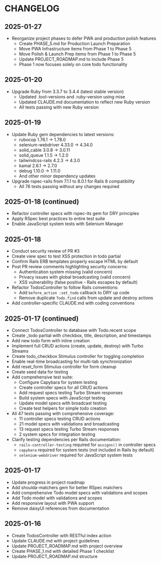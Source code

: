 # CHANGELOG

## 2025-01-27

- Reorganize project phases to defer PWA and production polish features
  - Create PHASE_5.md for Production Launch Preparation
  - Move PWA Infrastructure items from Phase 1 to Phase 5
  - Move Polish & Launch Prep items from Phase 1 to Phase 5
  - Update PROJECT_ROADMAP.md to include Phase 5
  - Phase 1 now focuses solely on core todo functionality

## 2025-01-20

- Upgrade Ruby from 3.3.7 to 3.4.4 (latest stable version)
  - Updated .tool-versions and .ruby-version using mise
  - Updated CLAUDE.md documentation to reflect new Ruby version
  - All tests passing with new Ruby version

## 2025-01-19

- Update Ruby gem dependencies to latest versions:
  - rubocop 1.76.1 → 1.78.0
  - selenium-webdriver 4.33.0 → 4.34.0
  - solid_cable 3.0.8 → 3.0.11
  - solid_queue 1.1.5 → 1.2.0
  - tailwindcss-rails 4.2.3 → 4.3.0
  - kamal 2.6.1 → 2.7.0
  - debug 1.10.0 → 1.11.0
  - And other minor dependency updates
- Upgrade rspec-rails from 7.1.1 to 8.0.1 for Rails 8 compatibility
  - All 76 tests passing without any changes required

## 2025-01-18 (continued)

- Refactor controller specs with rspec-its gem for DRY principles
- Apply RSpec best practices to entire test suite
- Enable JavaScript system tests with Selenium Manager

## 2025-01-18

- Conduct security review of PR #3
- Create view spec to test XSS protection in todo partial
- Confirm Rails ERB templates properly escape HTML by default
- Post PR review comments highlighting security concerns:
  - Authentication system missing (valid concern)
  - Privacy issues with global broadcasting (valid concern)
  - XSS vulnerability (false positive - Rails escapes by default)
- Refactor TodosController to follow Rails conventions:
  - Add `before_action :set_todo` callback to DRY up code
  - Remove duplicate `Todo.find` calls from update and destroy actions
- Add controller-specific CLAUDE.md with coding conventions

## 2025-01-17 (continued)

- Connect TodosController to database with Todo.recent scope
- Create _todo partial with checkbox, title, description, and timestamps
- Add new todo form with inline creation
- Implement full CRUD actions (create, update, destroy) with Turbo Streams
- Create todo_checkbox Stimulus controller for toggling completion
- Enable real-time broadcasting for multi-tab synchronization
- Add reset_form Stimulus controller for form cleanup
- Create seed data for testing
- Add comprehensive test suite:
  - Configure Capybara for system testing
  - Create controller specs for all CRUD actions
  - Add request specs testing Turbo Stream responses
  - Build system specs with JavaScript testing
  - Update model specs with broadcast testing
  - Create test helpers for simple todo creation
- All 47 tests passing with comprehensive coverage:
  - 11 controller specs testing CRUD actions
  - 21 model specs with validations and broadcasting
  - 13 request specs testing Turbo Stream responses  
  - 2 system specs for integration testing
- Clarify testing dependencies per Rails documentation:
  - `rails-controller-testing` required for `assigns()` in controller specs
  - `capybara` required for system tests (not included in Rails by default)
  - `selenium-webdriver` required for JavaScript system tests

## 2025-01-17

- Update progress in project roadmap
- Add shoulda-matchers gem for better RSpec matchers
- Add comprehensive Todo model specs with validations and scopes
- Add Todo model with validations and scopes
- Add responsive layout with PWA support
- Remove daisyUI references from documentation

## 2025-01-16

- Create TodosController with RESTful index action
- Update CLAUDE.md with project guidelines
- Update PROJECT_ROADMAP.md with project overview
- Create PHASE_1.md with detailed Phase 1 checklist
- Update PROJECT_ROADMAP.md structure